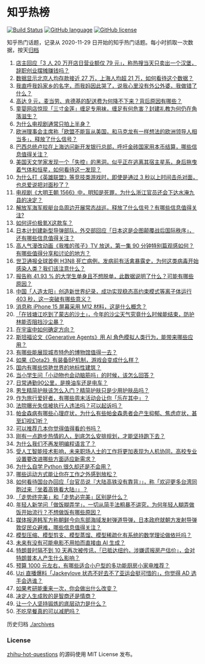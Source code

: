 # 知乎热榜
[![Build Status](https://github.com/ToWeLong/zhihu-hot-questions/workflows/CI/badge.svg)](https://github.com/ToWeLong/zhihu-hot-questions/actions)
[![GitHub language](https://img.shields.io/badge/language-golang-orange.svg)](https://golang.org/)
[![GitHub license](https://img.shields.io/github/license/ToWeLong/zhihu-hot-questions)](https://github.com/ToWeLong/zhihu-hot-questions/blob/main/LICENSE)

知乎热门话题，记录从 2020-11-29 日开始的知乎热门话题。每小时抓取一次数据，按天[归档](./archives)

<!-- BEGIN -->

1. [店主回应「3 人 20 万开店日营业额仅 79 元」，称热搜当天只卖出一个汉堡，辞职创业摆摊赚钱吗？](https://www.zhihu.com/question/595123321)
1. [数据显示北京人均存款接近 27 万，上海人均超 21 万，如何看待这个数据？](https://www.zhihu.com/question/595206992)
1. [我直呼我妈家乡的名字，而我妈因此哭了，说我心里没有外公外婆，我做错了什么？](https://www.zhihu.com/question/594524777)
1. [高达 9 元，麦当劳、肯德基的配送费为何降不下来？背后原因有哪些？](https://www.zhihu.com/question/595324066)
1. [童婴网店惊现「三寸金莲」缠足专用袜，缠足有何危害？封建礼教为何仍在角落滋生？](https://www.zhihu.com/question/595131643)
1. [为什么电视剧通常只拍上半身？](https://www.zhihu.com/question/525029164)
1. [欧洲理事会主席称「欧盟不能盲从美国，和马克龙有一样想法的欧洲领导人相当多」，释放了什么信号？](https://www.zhihu.com/question/595132786)
1. [巴西总统卢拉在上海访问新开发银行总部，呼吁金砖国家用本币结算，哪些信息值得关注？](https://www.zhihu.com/question/595372734)
1. [美国天文学家发现一个「失控」的黑洞，似乎正在逃离其宿主星系，身后拖曳着气体和恒星，如何看待这一发现？](https://www.zhihu.com/question/595291582)
1. [为什么打《英雄联盟》等竞技类游戏时，即使是通过 3 秒以上时间击杀对面，也总爱说把对面秒了？](https://www.zhihu.com/question/588814331)
1. [电视剧《大明王朝 1566》中，明知是死罪，为什么浙江官员还会下达水淹九县的决定？](https://www.zhihu.com/question/590089375)
1. [解放军海军舰艇台岛周边开展常态战巡，释放了什么信号？有哪些信息值得关注?](https://www.zhihu.com/question/595007915)
1. [如何评价极氪X这款车？](https://www.zhihu.com/question/584090558)
1. [日本计划建新型导弹部队，外交部回应「日本这是企图颠覆战后国际秩序」，还有哪些信息值得关注？](https://www.zhihu.com/question/595368432)
1. [高人气漫改动画《我推的孩子》TV 放送，第一集 90 分钟特别篇观感如何？有哪些值得分享和讨论的地方？](https://www.zhihu.com/question/595119142)
1. [世卫通报全球首例 H3N8 死亡病例，发病前有活禽暴露史，为何这类病毒开始感染人类？我们该注意什么？](https://www.zhihu.com/question/595207019)
1. [报告称 41.93 % 的大学生单身且不想脱单，此数据说明了什么？可能有哪些原因？](https://www.zhihu.com/question/595298961)
1. [中国「人造太阳」创造新世界纪录，成功实现稳态高约束模式等离子体运行 403 秒，这一突破有哪些意义？](https://www.zhihu.com/question/595299535)
1. [消息称 iPhone 15 屏幕采用 M12 材料，这是什么概念？](https://www.zhihu.com/question/594932513)
1. [「在钱塘江吃到了蒙古的沙土」，今年的沙尘天气究竟什么时候能结束，防护林能否阻挡沙尘暴？](https://www.zhihu.com/question/595310220)
1. [在宇宙中如何确定方向？](https://www.zhihu.com/question/439902904)
1. [斯坦福论文《Generative Agents》用 AI 角色模拟人类行为，能带来哪些应用？](https://www.zhihu.com/question/594898530)
1. [有哪些能展现城市特色的博物馆值得一去？](https://www.zhihu.com/question/592475299)
1. [如果《Dota2》有装备BP机制，游戏会变成什么样？](https://www.zhihu.com/question/587304617)
1. [国内有哪些惊艳世界的地标性建筑？](https://www.zhihu.com/question/592475226)
1. [当小学生问「小动物也会动脑筋吗」的时候，该怎么回答？](https://www.zhihu.com/question/593514306)
1. [日常通勤90公里，是换油车还是电车？](https://www.zhihu.com/question/595308241)
1. [男生精简护肤该怎么入门？精简护肤只是少用护肤品吗？](https://www.zhihu.com/question/593686508)
1. [作为旅行爱好者，有哪些周末活动会让你「乐在其中」？](https://www.zhihu.com/question/594041321)
1. [法院曝光失信被执行人违法吗？可以起诉吗？](https://www.zhihu.com/question/594055723)
1. [帕金森病有哪些心理症状，为什么有些帕金森患者会产生抑郁、焦虑症状，甚至幻视幻听？](https://www.zhihu.com/question/595025307)
1. [可以推荐几本你觉得值得看的书吗？](https://www.zhihu.com/question/595038953)
1. [刚有一点跑步热情的人，到底怎么安排规划，才能坚持跑下去？](https://www.zhihu.com/question/593013860)
1. [为什么我们不再发明编程语言了？](https://www.zhihu.com/question/593462158)
1. [受人工智能技术影响，未来职场人士的工作将更加表现为人机协同，高校专业设置要改进哪些方面适应新需求？](https://www.zhihu.com/question/595245357)
1. [为什么自学 Python 很久却还是不会用？](https://www.zhihu.com/question/559713692)
1. [哪些运动方式能让你在工作之外感到放松？](https://www.zhihu.com/question/594569812)
1. [如何看待国台办回应「台官员说『大陆高铁没有靠背』」，称「欢迎更多台湾同胞过来『坐着高铁看大陆』」？](https://www.zhihu.com/question/595099815)
1. [「走势终完美」和「走势必完美」区别是什么？](https://www.zhihu.com/question/594530811)
1. [年轻人新学问「做饭糊弄学」，一切从简手法粗暴不讲究，为何年轻人糊弄做饭开始流行？不想做饭有哪些原因？](https://www.zhihu.com/question/595350624)
1. [媒体报道韩军方称朝鲜今向东部海域发射弹道导弹，日本政府就朝方发射导弹敦促民众避难，哪些信息值得关注？](https://www.zhihu.com/question/595292327)
1. [模型压缩、模型剪支、模型蒸馏、模型稀疏化有系统的数学理论做依托吗？](https://www.zhihu.com/question/594296903)
1. [未来有没有可能电影不用拍而直接由 AI 生成？](https://www.zhihu.com/question/594801424)
1. [特朗普时隔不到 10 天再次被传讯，「已抵达纽约，涉嫌谎报房产估价」，会对特朗普本人产生什么影响？](https://www.zhihu.com/question/595369188)
1. [预算 1000 元左右，有哪些适合小户型的多功能厨房小家电推荐？](https://www.zhihu.com/question/591687791)
1. [Uzi 直播爆料「Jackeylove 状态不好去不了亚运会挺可惜的」，你觉得 AD 选手会选谁？](https://www.zhihu.com/question/595137383)
1. [如果考研能重来一次，你会做出什么改变？](https://www.zhihu.com/question/458823146)
1. [决定人生成败的是智商还是情商？](https://www.zhihu.com/question/594523144)
1. [让一个人坚持锻炼的底层动力是什么？](https://www.zhihu.com/question/594513909)
1. [不吃早餐真的可以减肥吗？](https://www.zhihu.com/question/584109574)

<!-- END -->

历史归档 [./archives](./archives)


### License
[zhihu-hot-questions](https://github.com/towelong/zhihu-hot-questions) 的源码使用 MIT License 发布。